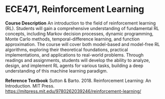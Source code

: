 # ECE471, Reinforcement Learning
**Course Description** An introduction to the field of reinforcement learning (RL).
Students will gain a comprehensive understanding of fundamental RL concepts,
including Markov decision processes, dynamic programming, Monte Carlo
methods, temporal-difference learning, and function approximation. The course
will cover both model-based and model-free RL algorithms, exploring their
theoretical foundations, practical implementations, and applications to real-world
problems. Through readings and assignments, students will develop the ability to
analyze, design, and implement RL agents for various tasks, building a deep
understanding of this machine learning paradigm.

**Reference Textbook** Sutton & Barto. 2018. Reinforcement Learning: An Introduction.
MIT Press.
https://mitpress.mit.edu/9780262039246/reinforcement-learning/
